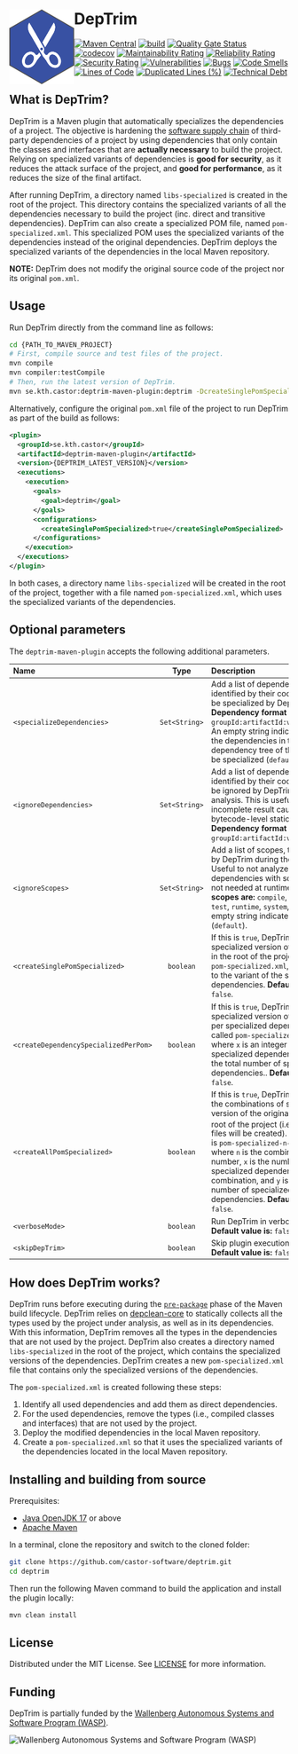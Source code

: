 # DepTrim <img src=".img/logo.svg" align="left" height="135px" alt="DepTrim logo"/>

[![Maven Central](https://img.shields.io/maven-central/v/se.kth.castor/deptrim-maven-plugin.svg)](https://search.maven.org/search?q=g:se.kth.castor%20AND%20a:deptrim*)
[![build](https://github.com/castor-software/deptrim/actions/workflows/build.yml/badge.svg)](https://github.com/castor-software/deptrim/actions/workflows/build.yml)
[![Quality Gate Status](https://sonarcloud.io/api/project_badges/measure?project=castor-software_deptrim&metric=alert_status)](https://sonarcloud.io/dashboard?id=castor-software_deptrim)
[![codecov](https://codecov.io/gh/castor-software/deptrim/branch/main/graph/badge.svg?token=L70YMFGJ4D)](https://codecov.io/gh/castor-software/deptrim)
[![Maintainability Rating](https://sonarcloud.io/api/project_badges/measure?project=castor-software_deptrim&metric=sqale_rating)](https://sonarcloud.io/dashboard?id=castor-software_deptrim)
[![Reliability Rating](https://sonarcloud.io/api/project_badges/measure?project=castor-software_deptrim&metric=reliability_rating)](https://sonarcloud.io/dashboard?id=castor-software_deptrim)
[![Security Rating](https://sonarcloud.io/api/project_badges/measure?project=castor-software_deptrim&metric=security_rating)](https://sonarcloud.io/dashboard?id=castor-software_deptrim)
[![Vulnerabilities](https://sonarcloud.io/api/project_badges/measure?project=castor-software_deptrim&metric=vulnerabilities)](https://sonarcloud.io/dashboard?id=castor-software_deptrim)
[![Bugs](https://sonarcloud.io/api/project_badges/measure?project=castor-software_deptrim&metric=bugs)](https://sonarcloud.io/dashboard?id=castor-software_deptrim)
[![Code Smells](https://sonarcloud.io/api/project_badges/measure?project=castor-software_deptrim&metric=code_smells)](https://sonarcloud.io/dashboard?id=castor-software_deptrim)
[![Lines of Code](https://sonarcloud.io/api/project_badges/measure?project=castor-software_deptrim&metric=ncloc)](https://sonarcloud.io/dashboard?id=castor-software_deptrim)
[![Duplicated Lines (%)](https://sonarcloud.io/api/project_badges/measure?project=castor-software_deptrim&metric=duplicated_lines_density)](https://sonarcloud.io/dashboard?id=castor-software_deptrim)
[![Technical Debt](https://sonarcloud.io/api/project_badges/measure?project=castor-software_deptrim&metric=sqale_index)](https://sonarcloud.io/dashboard?id=castor-software_deptrim)

## What is DepTrim?

DepTrim is a Maven plugin that automatically specializes the dependencies of a project.
The objective is hardening the [software supply chain](https://www.cesarsotovalero.net/blog/the-software-supply-chain.html) of third-party dependencies of a project by using dependencies that only contain the classes and interfaces that are **actually necessary** to build the project.
Relying on specialized variants of dependencies is **good for security**, as it reduces the attack surface of the project, and **good for performance**, as it reduces the size of the final artifact.

After running DepTrim, a directory named `libs-specialized` is created in the root of the project.
This directory contains the specialized variants of all the dependencies necessary to build the project (inc. direct and transitive dependencies).
DepTrim can also create a specialized POM file, named `pom-specialized.xml`.
This specialized POM uses the specialized variants of the dependencies instead of the original dependencies.
DepTrim deploys the specialized variants of the dependencies in the local Maven repository.

**NOTE:** DepTrim does not modify the original source code of the project nor its original `pom.xml`.

## Usage

Run DepTrim directly from the command line as follows:

```bash
cd {PATH_TO_MAVEN_PROJECT}
# First, compile source and test files of the project.
mvn compile   
mvn compiler:testCompile
# Then, run the latest version of DepTrim.
mvn se.kth.castor:deptrim-maven-plugin:deptrim -DcreateSinglePomSpecialized=true
```

Alternatively, configure the original `pom.xml` file of the project to run DepTrim as part of the build as follows:

```xml
<plugin>
  <groupId>se.kth.castor</groupId>
  <artifactId>deptrim-maven-plugin</artifactId>
  <version>{DEPTRIM_LATEST_VERSION}</version>
  <executions>
    <execution>
      <goals>
        <goal>deptrim</goal>
      </goals>
      <configurations>
        <createSinglePomSpecialized>true</createSinglePomSpecialized>
      </configurations>
    </execution>
  </executions>
</plugin>
```

In both cases, a directory name `libs-specialized` will be created in the root of the project, together with a file named `pom-specialized.xml`, which uses the specialized variants of the dependencies.

## Optional parameters

The `deptrim-maven-plugin` accepts the following additional parameters.

| Name                        |     Type      | Description                                                                                                                                                                                                                                                                                                                                                                                                        | 
|:----------------------------|:-------------:|:-------------------------------------------------------------------------------------------------------------------------------------------------------------------------------------------------------------------------------------------------------------------------------------------------------------------------------------------------------------------------------------------------------------------| 
| `<specializeDependencies>`  | `Set<String>` | Add a list of dependencies, identified by their coordinates, to be specialized by DepTrim. **Dependency format is:** `groupId:artifactId:version:scope`. An empty string indicates that all the dependencies in the dependency tree of the project will be specialized (`default`).                                                                                                                                |
| `<ignoreDependencies>`      | `Set<String>` | Add a list of dependencies, identified by their coordinates, to be ignored by DepTrim during the analysis. This is useful to override incomplete result caused by bytecode-level static analysis. **Dependency format is:** `groupId:artifactId:version:scope`.                                                                                                                                                    |
| `<ignoreScopes>`            | `Set<String>` | Add a list of scopes, to be ignored by DepTrim during the analysis. Useful to not analyze dependencies with scopes that are not needed at runtime. **Valid scopes are:** `compile`, `provided`, `test`, `runtime`, `system`, `import`. An empty string indicates no scopes (`default`).                                                                                                                            |
| `<createSinglePomSpecialized>`    |   `boolean`   | If this is `true`, DepTrim creates a specialized version of the POM file in the root of the project, called `pom-specialized.xml`, which points to the variant of the specialized the dependencies. **Default value is:** `false`.                                                                                                                                                                                 |
| `<createDependencySpecializedPerPom>`    |   `boolean`   | If this is `true`, DepTrim creates one specialized version of the POM file per specialized dependency, called `pom-specialized-x-y.xml`, where `x` is an integer identifying a specialized dependency, and `y` is the total number of specialized dependencies.. **Default value is:** `false`.                                                                                                                    |
| `<createAllPomSpecialized>` |   `boolean`   | If this is `true`, DepTrim creates all the combinations of specialized version of the original POM in the root of the project (i.e., $2^y$ POM files will be created). Name format is `pom-specialized-n-x-y.xml`, where `n` is the combination number, `x` is the number of specialized dependencies in this combination, and `y` is the total number of specialized dependencies. **Default value is:** `false`. |
| `<verboseMode>`             |   `boolean`   | Run DepTrim in verbose mode. **Default value is:** `false`.                                                                                                                                                                                                                                                                                                                                                        |
| `<skipDepTrim>`             |   `boolean`   | Skip plugin execution completely. **Default value is:** `false`.                                                                                                                                                                                                                                                                                                                                                   |

## How does DepTrim works?

DepTrim runs before executing during the [`pre-package`](https://maven.apache.org/guides/introduction/introduction-to-the-lifecycle.html#some-phases-are-not-usually-called-from-the-command-line) phase of the Maven build lifecycle. 
DepTrim relies on [depclean-core](https://github.com/castor-software/depclean) to statically collects all the types used by the project under analysis, as well as in its dependencies. 
With this information, DepTrim removes all the types in the dependencies that are not used by the project.
DepTrim also creates a directory named `libs-specialized` in the root of the project, which contains the specialized versions of the dependencies.
DepTrim creates a new `pom-specialized.xml` file that contains only the specialized versions of the dependencies.

The `pom-specialized.xml` is created following these steps:

1. Identify all used dependencies and add them as direct dependencies.
2. For the used dependencies, remove the types (i.e., compiled classes and interfaces) that are not used by the project.
3. Deploy the modified dependencies in the local Maven repository.
4. Create a `pom-specialized.xml` so that it uses the specialized variants of the dependencies located in the local Maven repository.

## Installing and building from source

Prerequisites:

- [Java OpenJDK 17](https://openjdk.java.net) or above
- [Apache Maven](https://maven.apache.org/)

In a terminal, clone the repository and switch to the cloned folder:

```bash
git clone https://github.com/castor-software/deptrim.git
cd deptrim
```

Then run the following Maven command to build the application and install the plugin locally:

```bash
mvn clean install
```

## License

Distributed under the MIT License. See [LICENSE](https://github.com/castor-software/depclean/blob/master/LICENSE.md) for more information.

## Funding

DepTrim is partially funded by the [Wallenberg Autonomous Systems and Software Program (WASP)](https://wasp-sweden.org).

<img src="https://github.com/castor-software/depclean/blob/master/.img/wasp.svg" height="50px" alt="Wallenberg Autonomous Systems and Software Program (WASP)"/>
